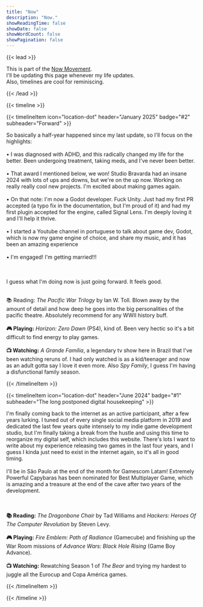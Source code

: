 ```yaml
---
title: "Now"
description: "Now."
showReadingTime: false
showDate: false
showWordCount: false
showPagination: false
---
```

{{< lead >}}

This is part of the [Now Movement](https://nownownow.com/about).<br> I'll be updating this page whenever my life updates.<br> Also, timelines are cool for reminiscing. 

{{< /lead >}}


{{< timeline >}}

{{< timelineItem icon="location-dot" header="January 2025" badge="#2" subheader="Forward" >}}

So basically a half-year happened since my last update, so I'll focus on the highlights:
<br><br>• I was diagnosed with ADHD, and this radically changed my life for the better. Been undergoing treatment, taking meds, and I've never been better.
<br><br>• That award I mentioned below, we won! Studio Bravarda had an insane 2024 with lots of ups and downs, but we're on the up now. Working on really really cool new projects. I'm excited about making games again.
<br><br>• On that note: I'm now a Godot developer. Fuck Unity. Just had my first PR accepted (a typo fix in the documentation, but I'm proud of it) and had my first plugin accepted for the engine, called Signal Lens. I'm deeply loving it and I'll help it thrive.
<br><br>• I started a Youtube channel in portuguese to talk about game dev, Godot, which is now my game engine of choice, and share my music, and it has been an amazing experience
<br><br>• I'm engaged! I'm getting married!!!

<br><br>
I guess what I'm doing now is just going forward. It feels good.
<br>

<br> 📚 Reading:</b> <i>The Pacific War Trilogy</i> by Ian W. Toll. Blown away by the amount of detail and how deep he goes into the big personalities of the pacific theatre. Absolutely recommend for any WWII history buff.
<br><br><b> 🎮 Playing:</b> <i>Horizon: Zero Dawn</i> (PS4), kind of. Been very hectic so it's a bit difficult to find energy to play games.
<br><br><b> 📺 Watching:</b> <i>A Grande Família</i>, a legendary tv show here in Brazil that I've been watching reruns of. I had only watched is as a kid/teenager and now as an adult gotta say I love it even more. Also <i>Spy Family</i>, I guess I'm having a disfunctional family season.

{{< /timelineItem >}}


{{< timelineItem icon="location-dot" header="June 2024" badge="#1" subheader="The long postponed digital housekeeping" >}}

I'm finally coming back to the internet as an active participant, after a few years lurking. I tuned out of every single social media platform in 2019 and dedicated the last few years quite intensely to my indie game development studio, but I'm finally taking a break from the hustle and using this time to reorganize my digital self, which includes this website. There's lots I want to write about my experience releasing two games in the last four years, and I guess I kinda just need to exist in the internet again, so it's all in good timing.
<br><br>
I'll be in São Paulo at the end of the month for Gamescom Latam! Extremely Powerful Capybaras has been nominated for Best Multiplayer Game, which is amazing and a treasure at the end of the cave after two years of the development.   

<br><br><b> 📚 Reading:</b> <i>The Dragonbone Chair</i> by Tad Williams and <i>Hackers: Heroes Of The Computer Revolution</i> by Steven Levy.
<br><br><b> 🎮 Playing:</b> <i>Fire Emblem: Path of Radiance</i> (Gamecube) and finishing up the War Room missions of <i>Advance Wars: Black Hole Rising</i> (Game Boy Advance)</b>.
<br><br><b> 📺 Watching:</b> Rewatching Season 1 of <i>The Bear</i> and trying my hardest to juggle all the Eurocup and Copa América games</b>.

{{< /timelineItem >}}

{{< /timeline >}}